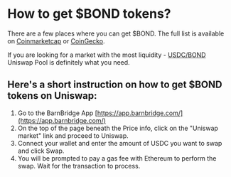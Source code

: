# How to get $BOND tokens?

There are a few places where you can get $BOND. The full list is available on [Coinmarketcap](https://coinmarketcap.com/currencies/barnbridge/markets/) or [CoinGecko](https://www.coingecko.com/en/coins/barnbridge#markets).

If you are looking for a market with the most liquidity - [USDC/BOND](https://app.uniswap.org/#/swap?inputCurrency=0x0391d2021f89dc339f60fff84546ea23e337750f&outputCurrency=0xa0b86991c6218b36c1d19d4a2e9eb0ce3606eb48) Uniswap Pool is definitely what you need.

## Here's a short instruction on how to get $BOND tokens on Uniswap:

1. Go to the BarnBridge App [https://app.barnbridge.com/](https://app.barnbridge.com/)
2. On the top of the page beneath the Price info, click on the "Uniswap market" link and proceed to Uniswap.
3. Connect your wallet and enter the amount of USDC you want to swap and click Swap.
4. You will be prompted to pay a gas fee with Ethereum to perform the swap. Wait for the transaction to process.





